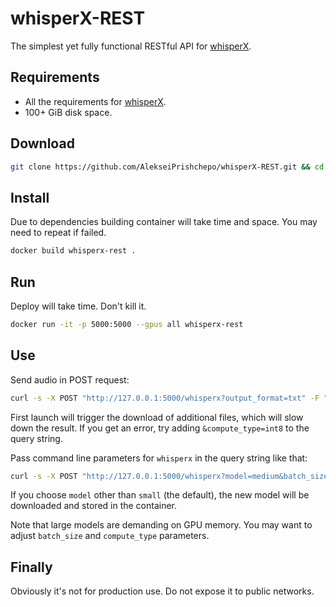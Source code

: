 # whisperX-REST
The simplest yet fully functional RESTful API for [whisperX](https://github.com/m-bain/whisperX).

## Requirements

* All the requirements for [whisperX](https://github.com/m-bain/whisperX).
* 100+ GiB disk space.

##  Download

```bash
git clone https://github.com/AlekseiPrishchepo/whisperX-REST.git && cd whisperX-REST
```

## Install

Due to dependencies building container will take time and space. You may need to repeat if failed.

```bash
docker build whisperx-rest .
```

## Run

Deploy will take time. Don't kill it.

```bash
docker run -it -p 5000:5000 --gpus all whisperx-rest
```

## Use

Send audio in POST request:

```bash
curl -s -X POST "http://127.0.0.1:5000/whisperx?output_format=txt" -F "file=@sample/CNVSample227.wav"
```
First launch will trigger the download of additional files, which will slow down the result. If you get an error, try adding ``&compute_type=int8`` to the query string.

Pass command line parameters for ``whisperx`` in the query string like that:

```bash
curl -s -X POST "http://127.0.0.1:5000/whisperx?model=medium&batch_size=4&fp16=False&compute_type=int8&language=en&output_format=json" -F "file=@sample/CNVSample227.wav"
```

If you choose ``model`` other than ``small`` (the default), the new model will be downloaded and stored in the container. 

Note that large models are demanding on GPU memory. You may want to adjust ``batch_size`` and ``compute_type`` parameters.

## Finally

Obviously it's not for production use. Do not expose it to public networks.

